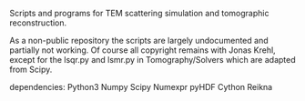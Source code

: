Scripts and programs for TEM scattering simulation and tomographic reconstruction.

As a non-public repository the scripts are largely undocumented and partially not working. Of course all copyright remains with Jonas Krehl, except for the lsqr.py and lsmr.py in Tomography/Solvers which are adapted from Scipy.

dependencies:
	Python3
	Numpy
	Scipy
	Numexpr
	pyHDF
	Cython
	Reikna
